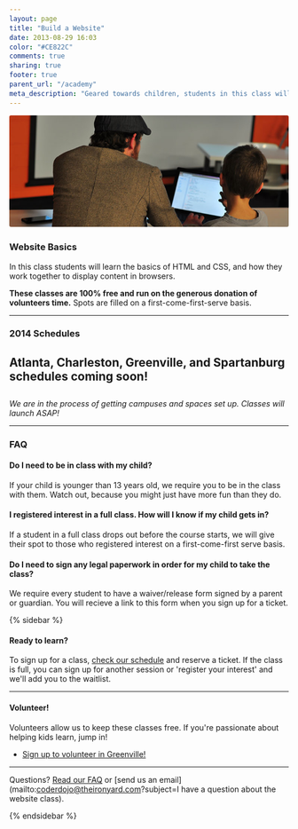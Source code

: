```yaml
---
layout: page
title: "Build a Website"
date: 2013-08-29 16:03
color: "#CE822C"  
comments: true
sharing: true
footer: true
parent_url: "/academy"
meta_description: "Geared towards children, students in this class will learn the basics of HTML and CSS, and how they work together to display content in browsers."
---
```


<img src="/images/education/labs/labs-picture.jpg" style="border-radius: 3px;">

### Website Basics

In this class students will learn the basics of HTML and CSS, and how they work together to display content in browsers. 

**These classes are 100% free and run on the generous donation of volunteers time.** Spots are filled on a first-come-first-serve basis. 

---
<a id="schedule"></a>
### 2014 Schedules

<h4 style="font-size:21px;">Atlanta, Charleston, Greenville, and Spartanburg schedules coming soon!</h4>

*We are in the process of getting campuses and spaces set up. Classes will launch ASAP!*

---
<a id="faq"></a>
### FAQ

#### Do I need to be in class with my child?

If your child is younger than 13 years old, we require you to be in the class with them. Watch out, because you might just have more fun than they do. 

#### I registered interest in a full class. How will I know if my child gets in?

If a student in a full class drops out before the course starts, we will give their spot to those who registered interest on a first-come-first serve basis. 

#### Do I need to sign any legal paperwork in order for my child to take the class? 

We require every student to have a waiver/release form signed by a parent or guardian. You will recieve a link to this form when you sign up for a ticket. 

{% sidebar %}

#### Ready to learn?

To sign up for a class, [check our schedule](#schedule) and reserve a ticket. If the class is full, you can sign up for another session or 'register your interest' and we'll add you to the waitlist. 

---
#### Volunteer!

Volunteers allow us to keep these classes free. If you're passionate about helping kids learn, jump in!

<ul>
  <li><a href="http://eepurl.com/DWo8v"> Sign up to volunteer in Greenville!</a></li>
</ul>

---


Questions? [Read our FAQ](#faq) or [send us an email](mailto:coderdojo@theironyard.com?subject=I have a question about the website class).

{% endsidebar %}

